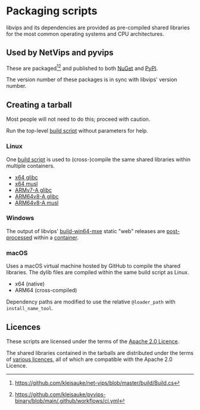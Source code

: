 # Packaging scripts

libvips and its dependencies are provided as pre-compiled shared libraries
for the most common operating systems and CPU architectures.

## Used by NetVips and pyvips

These are packaged[^1][^2] and published to both [NuGet](
https://www.nuget.org/packages/NetVips.Native) and [PyPI](
https://pypi.org/project/pyvips-binary/).

The version number of these packages is in sync with libvips' version number.

## Creating a tarball

Most people will not need to do this; proceed with caution.

Run the top-level [build script](build.sh) without parameters for help.

### Linux

One [build script](build/posix.sh) is used to (cross-)compile
the same shared libraries within multiple containers.

* [x64 glibc](platforms/linux-x64/Dockerfile)
* [x64 musl](platforms/linux-musl-x64/Dockerfile)
* [ARMv7-A glibc](platforms/linux-arm/Dockerfile)
* [ARM64v8-A glibc](platforms/linux-arm64/Dockerfile)
* [ARM64v8-A musl](platforms/linux-musl-arm64/Dockerfile)

### Windows

The output of libvips' [build-win64-mxe](https://github.com/libvips/build-win64-mxe)
static "web" releases are [post-processed](build/win.sh) within a [container](platforms/win32/Dockerfile).

### macOS

Uses a macOS virtual machine hosted by GitHub to compile the shared libraries.
The dylib files are compiled within the same build script as Linux.

* x64 (native)
* ARM64 (cross-compiled)

Dependency paths are modified to use the relative `@loader_path` with `install_name_tool`.

## Licences

These scripts are licensed under the terms of the [Apache 2.0 Licence](LICENSE).

The shared libraries contained in the tarballs are distributed under
the terms of [various licences](THIRD-PARTY-NOTICES.md), all of which
are compatible with the Apache 2.0 Licence.

[^1]: https://github.com/kleisauke/net-vips/blob/master/build/Build.cs
[^2]: https://github.com/kleisauke/pyvips-binary/blob/main/.github/workflows/ci.yml
